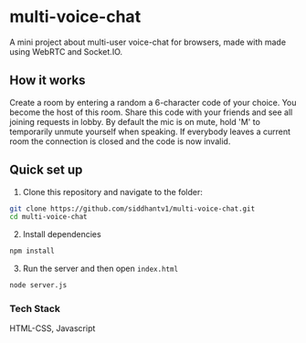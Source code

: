 # multi-voice-chat
A mini project about multi-user voice-chat for browsers, made with made using WebRTC and Socket.IO.

## How it works
Create a room by entering a random a 6-character code of your choice. You become the host of this room.
Share this code with your friends and see all joining requests in lobby.
By default the mic is on mute, hold 'M' to temporarily unmute yourself when speaking.
If everybody leaves a current room the connection is closed and the code is now invalid.

## Quick set up
1. Clone this repository and navigate to the folder:
```sh
git clone https://github.com/siddhantv1/multi-voice-chat.git
cd multi-voice-chat
```
2. Install dependencies
```sh
npm install
```

3. Run the server and then open `index.html` 
```sh
node server.js
```
### Tech Stack
HTML-CSS, Javascript
